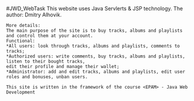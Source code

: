 #JWD_WebTask
	This website uses Java Servlerts & JSP technology.
	The author: Dmitry Alhovik.
	
	More details:
	The main purpose of the site is to buy tracks, albums and playlists and control them at your account.
	Functional:
	*All users: look through tracks, albums and playlists, comments to tracks; 
	*Authorized users: write comments, buy tracks, albums and playlists, listen to their bought tracks,
	edit their profile and manage their wallet;
	*Administrator: add and edit tracks, albums and playlists, edit user roles and bonuses, unban users. 
	
	This site is written in the framework of the course <EPAM> - Java Web Development
